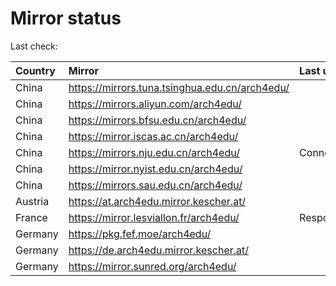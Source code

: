 <script src="./time.js"></script>
# Mirror status
Last check: <script type="text/javascript">localize(1699179437.4001417);</script>

|Country|Mirror|Last update|
|:------|:-----|:----------|
|China|https://mirrors.tuna.tsinghua.edu.cn/arch4edu/|<script type="text/javascript">localize(1699165803);</script>|
|China|https://mirrors.aliyun.com/arch4edu/|<script type="text/javascript">localize(1699165803);</script>|
|China|https://mirrors.bfsu.edu.cn/arch4edu/|<script type="text/javascript">localize(1699165803);</script>|
|China|https://mirror.iscas.ac.cn/arch4edu/|<script type="text/javascript">localize(1699122595);</script>|
|China|https://mirrors.nju.edu.cn/arch4edu/|ConnectTimeout|
|China|https://mirror.nyist.edu.cn/arch4edu/|<script type="text/javascript">localize(1699122595);</script>|
|China|https://mirrors.sau.edu.cn/arch4edu/|<script type="text/javascript">localize(1699165803);</script>|
|Austria|https://at.arch4edu.mirror.kescher.at/|<script type="text/javascript">localize(1699165803);</script>|
|France|https://mirror.lesviallon.fr/arch4edu/|Response 502|
|Germany|https://pkg.fef.moe/arch4edu/|<script type="text/javascript">localize(1699165803);</script>|
|Germany|https://de.arch4edu.mirror.kescher.at/|<script type="text/javascript">localize(1699165803);</script>|
|Germany|https://mirror.sunred.org/arch4edu/|<script type="text/javascript">localize(1699165803);</script>|

<script src="./tablefilter/tablefilter.js"></script>
<script src="./table.js"></script>